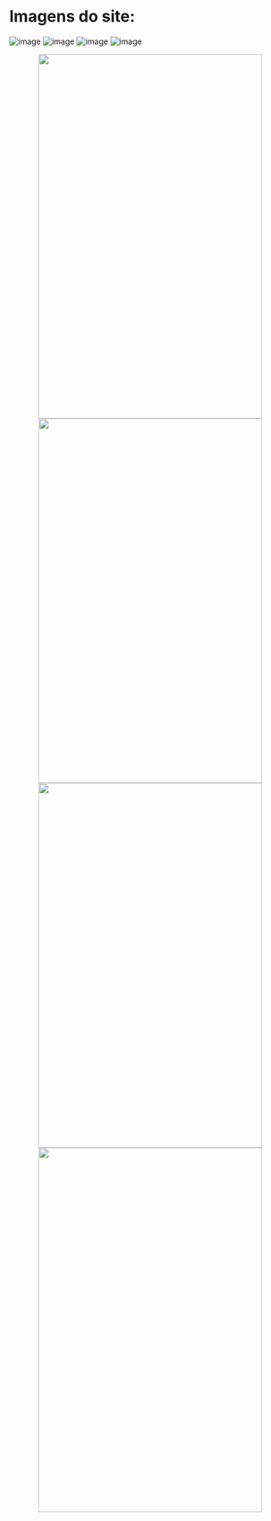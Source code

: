 # Imagens do site:
![image](https://github.com/IGDSCI/GC-PIZZARIA/assets/114839208/3830e010-df25-4a99-b618-352f1554a9d0)
![image](https://github.com/IGDSCI/GC-PIZZARIA/assets/114839208/4bfd50db-1195-47ea-86db-5fcc0ded7372)
![image](https://github.com/IGDSCI/GC-PIZZARIA/assets/114839208/8c4cbdac-fe41-4314-b1cb-bafc98d86723)
![image](https://github.com/IGDSCI/GC-PIZZARIA/assets/114839208/dc186777-ccca-4e6b-8aba-9e959e59d36f)
<p align="center">
  <img src="https://github.com/IGDSCI/GC-PIZZARIA/assets/114839208/4dc3a23e-c210-4e19-b3db-f1aa74557665" width="400" height="650"/>
  <img src="https://github.com/IGDSCI/GC-PIZZARIA/assets/114839208/16cf3f11-58f9-4c3d-b454-36389391e4c9" width="400" height="650"/>
  <img src="https://github.com/user-attachments/assets/3befe073-ed4e-4081-9079-9b202f0fe9f6" width="400" height="650"/>
  <img src="https://github.com/IGDSCI/GC-PIZZARIA/assets/114839208/6525b78c-5dda-42ed-b97a-347dc2f1b4a2" width="400" height="650"/>
</p>
